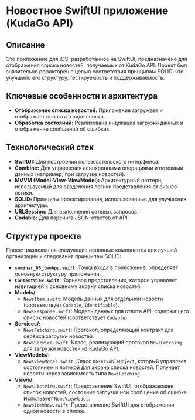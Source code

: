 # Новостное SwiftUI приложение (KudaGo API)

## Описание
Это приложение для iOS, разработанное на SwiftUI, предназначено для отображения списка новостей, получаемых от KudaGo API. Проект был значительно рефакторен с целью соответствия принципам SOLID, что улучшило его структуру, тестируемость и поддерживаемость.

## Ключевые особенности и архитектура
- **Отображение списка новостей:** Приложение загружает и отображает новости в виде списка.
- **Обработка состояний:** Реализована индикация загрузки данных и отображение сообщений об ошибках.

## Технологический стек
- **SwiftUI:** Для построения пользовательского интерфейса.
- **Combine:** Для управления асинхронными операциями и потоками данных (например, при загрузке новостей).
- **MVVM (Model-View-ViewModel):** Архитектурный паттерн, используемый для разделения логики представления от бизнес-логики.
- **SOLID:** Принципы проектирования, использованные для улучшения архитектуры.
- **URLSession:** Для выполнения сетевых запросов.
- **Codable:** Для парсинга JSON-ответов от API.

## Структура проекта
Проект разделен на следующие основные компоненты для лучшей организации и следования принципам SOLID:

-   **`seminar_05_twoApp.swift`**: Точка входа в приложение, определяет основную структуру приложения.
-   **`ContentView.swift`**: Корневое представление, которое управляет навигацией к основному экрану списка новостей.
-   **Models/**:
    -   `NewsItem.swift`: Модель данных для отдельной новости (соответствует `Codable`, `Identifiable`).
    -   `NewsResponse.swift`: Модель данных для ответа API, содержащего список новостей (соответствует `Codable`).
-   **Services/**:
    -   `NewsFetching.swift`: Протокол, определяющий контракт для сервиса загрузки новостей.
    -   `NewsService.swift`: Класс, реализующий протокол `NewsFetching` для загрузки новостей из KudaGo API.
-   **ViewModels/**:
    -   `NewsViewModel.swift`: Класс `ObservableObject`, который управляет состоянием и логикой для экрана списка новостей. Получает новости через зависимость типа `NewsFetching`.
-   **Views/**:
    -   `NewsListView.swift`: Представление SwiftUI, отображающее список новостей, состояние загрузки или сообщение об ошибке. Использует `NewsViewModel`.
    -   `NewsItemRow.swift`: Представление SwiftUI для отображения одной новости в списке.
